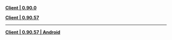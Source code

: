 **[Client | 0.90.0](https://autopatchos.starrails.com/client/download/20230202113937_NE7YVwlt4XBAMuNL/StarRail_0.90.0.zip)**

**[Client | 0.90.57](https://autopatchos.starrails.com/client/Beta/20230330154048_A2LLqkBNbKYygxFx/StarRail_0.90.57.zip)**

---

**[Client | 0.90.57 | Android](https://autopatchos.starrails.com/client/Beta/20230330154048_A2LLqkBNbKYygxFx/StarRail_0.90.57.apk)**